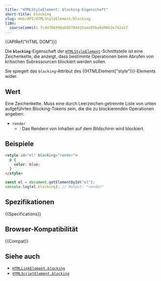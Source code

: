 ```yaml
---
title: "HTMLStyleElement: blocking-Eigenschaft"
short-title: blocking
slug: Web/API/HTMLStyleElement/blocking
l10n:
  sourceCommit: 7cd4706990ab95794415aee05ba0a9662e742a17
---
```


{{APIRef("HTML DOM")}}

Die **`blocking`**-Eigenschaft der [`HTMLStyleElement`](/de/docs/Web/API/HTMLStyleElement)-Schnittstelle ist eine Zeichenkette, die anzeigt, dass bestimmte Operationen beim Abrufen von kritischen Subressourcen blockiert werden sollen.

Sie spiegelt das `blocking`-Attribut des {{HTMLElement("style")}}-Elements wider.

## Wert

Eine Zeichenkette. Muss eine durch Leerzeichen getrennte Liste von unten aufgeführten Blocking-Tokens sein, die die zu blockierenden Operationen angeben:

- `render`
  - : Das Rendern von Inhalten auf dem Bildschirm wird blockiert.

## Beispiele

```html
<style id="el" blocking="render">
  p {
    color: blue;
  }
</style>
```

```js
const el = document.getElementById("el");
console.log(el.blocking); // Output: "render"
```

## Spezifikationen

{{Specifications}}

## Browser-Kompatibilität

{{Compat}}

## Siehe auch

- [`HTMLLinkElement.blocking`](/de/docs/Web/API/HTMLLinkElement/blocking)
- [`HTMLScriptElement.blocking`](/de/docs/Web/API/HTMLScriptElement/blocking)
